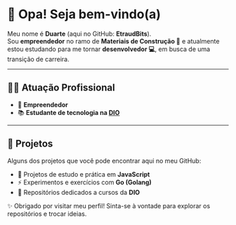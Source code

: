 # 👋 Opa! Seja bem-vindo(a)

Meu nome é **Duarte** (aqui no GitHub: **EtraudBits**).  
Sou **empreendedor** no ramo de **Materiais de Construção 🧱** e atualmente estou estudando para me tornar **desenvolvedor 💻**, em busca de uma transição de carreira.

---

## 👨‍💼 Atuação Profissional
- 🚀 **Empreendedor**
- 📚 **Estudante de tecnologia na [DIO](https://www.dio.me/)**

---

## 📂 Projetos

Alguns dos projetos que você pode encontrar aqui no meu GitHub:

- 🔨 Projetos de estudo e prática em **JavaScript**  
- ⚡ Experimentos e exercícios com **Go (Golang)**  
- 📘 Repositórios dedicados a cursos da **DIO**


✨ Obrigado por visitar meu perfil! Sinta-se à vontade para explorar os repositórios e trocar ideias.
